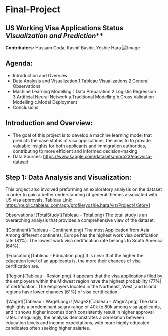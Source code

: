 # Final-Project


**US Working Visa Applications Status**
*Visualization and Prediction***
-
**Contributers:**  Hussam Goda, Kashif Bashir, Yoshie Hara
![Image](Approve.png)

**Agenda:** 
-
- Introduction and Overview
- Data Analysis and Visualization
  1.Tableau Visualizations
  2.General Observations
- Machine Learning Modelling
  1.Data Preparation
  2.Logistic Regression
  3.Artificial Neural Network
    a.Traditional Modelling
    b.Cross Validation Modelling
    c.Model Deployment
- Conclusions

**Introduction and Overview:**
-
- The goal of this project is to develop a machine learning model that predicts the case status of visa applications, the aims to to provide valuable insights for both applicants and immigration authorities, contributing to more efficient and informed decision-making.
- Data Sources: https://www.kaggle.com/datasets/moro23/easyvisa-dataset


**Step 1: Data Analysis and Visualization:**
-
This project also involved preforming an exploratory analysis on the dataset in order to gain a better understanding of general themes associated with US visa approvals. 
Tableau Link: https://public.tableau.com/app/profile/yoshie.hara/viz/Project4/Story1


Observations
![TotalStudy](Tableau - Total.png)
The total study is an overarching analysis that provides a comprehensive view of the dataset.

![Continent](Tableau - Continent.png)
The most Application from Asia
Among different continents, Europe has the highest work visa certification rate (81%).
The lowest work visa certification rate belongs to South America (64%).

![Education](Tableau - Education.png)
It is clear that the higher the education level of an applicants is, the more their chances of visa certification are.

![Region](Tableau - Resion.png)
It appears that the visa applications filed by the employers within the Midwest region have the highest probability (77%) of certification. 
The employers located in the Northeast, West, and Island regions have lower chances (61%) of visa certification.

![Wage1](Tableau - Wage1.png)
![Wage2](Tableau - Wage2.png)
The data highlights a predominant salary range of 40k to 80k among visa applicants, and it shows higher incomes don't consistently result in higher approval rates. 
Intriguingly, the analysis demonstrates a correlation between education levels and income expectations, with more highly educated candidates often seeking higher salaries. 


